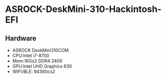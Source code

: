 # ASROCK-DeskMini-310-Hackintosh-EFI

## Hardware

- ASROCK DeskMini310COM
- CPU:Intel i7-8700
- Mem:16Gx2 DDR4 2400
- GPU:Intel UHD Graphics 630
- WIFI/BLE: 94360cs2
